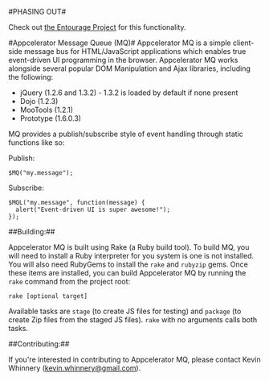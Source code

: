 #PHASING OUT#

Check out [the Entourage Project](http://github.com/kwhinnery/appcelerator_entourage) for this functionality.

#Appcelerator Message Queue (MQ)#
Appcelerator MQ is a simple client-side message bus for HTML/JavaScript applications
which enables true event-driven UI programming in the browser.  Appcelerator MQ works
alongside several popular DOM Manipulation and Ajax libraries, including the following:

* jQuery (1.2.6 and 1.3.2) - 1.3.2 is loaded by default if none present
* Dojo (1.2.3)
* MooTools (1.2.1)
* Prototype (1.6.0.3)
  
MQ provides a publish/subscribe style of event handling through static functions like so:

Publish:

    $MQ("my.message");

Subscribe:

    $MQL("my.message", function(message) {
      alert("Event-driven UI is super awesome!");
    });

##Building:##

Appcelerator MQ is built using Rake (a Ruby build tool).  To build MQ, you will need to
install a Ruby interpreter for you system is one is not installed.  You will also need
RubyGems to install the `rake` and `rubyzip` gems.  Once these items are installed, you can
build Appcelerator MQ by running the `rake` command from the project root:

    rake [optional target]
    
Available tasks are `stage` (to create JS files for testing) and `package` (to create Zip
files from the staged JS files).  `rake`  with no arguments calls both tasks.

##Contributing:##

If you're interested in contributing to Appcelerator MQ, please contact Kevin
Whinnery (kevin.whinnery@gmail.com).